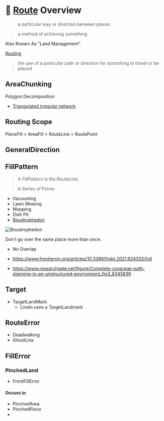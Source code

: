 # 👣 [Route](https://dictionary.cambridge.org/dictionary/english/route) Overview

> a particular way or direction between places

> a method of achieving something


Also Known As "Land Management"

[Routing](https://dictionary.cambridge.org/dictionary/english/routing)

> the use of a particular path or direction for something to travel or be placed




## AreaChunking

Polygon Decomposition

- [Triangulated irregular network](https://www.researchgate.net/publication/23541399_Algorithms_for_Visibility_Computation_on_Terrains_A_Survey)

## Routing Scope

PieceFill > AreaFill > RouteLine > RoutePoint

## GeneralDirection

## FillPattern

> A *FillPattern* is the RouteLine, 

> A Series of Points

- Vacuuming
- Lawn Mowing
- Mopping
- Dish Pit
- [Boustrophedon](https://en.wikipedia.org/wiki/Boustrophedon)

![Boustrophedon](/Boustrophedon.jpg)


Don't go over the same place more than once.
- No Overlap

- https://www.frontiersin.org/articles/10.3389/frobt.2021.624333/full

- https://www.researchgate.net/figure/Complete-coverage-path-planning-in-an-unstructured-environment_fig3_8345839

## Target
- TargetLandMark
    - LineIn uses a TargetLandmark

## RouteError

- Deadwalking
- GhostLine

## FillError

### PinchedLand

- FrontFillError

#### Occurs in 
- PinchedArea
- PinchedPiece
- 